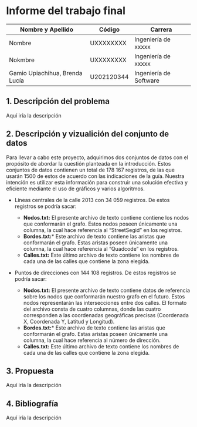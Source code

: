 # Informe del trabajo final

| Nombre y Apellido      | Código | Carrera |
| ---------------------- | ------ | ------- |
| Nombre    | UXXXXXXXX | Ingeniería de xxxxx|
| Nokmbre   | UXXXXXXXX | Ingeniería de xxxxx|
| Gamio Upiachihua, Brenda Lucía | U202120344 | Ingeniería de Software |

## 1. Descripción del problema
Aquí iría la descripción

## 2. Descripción y vizualición del conjunto de datos
Para llevar a cabo este proyecto, adquirimos dos conjuntos de datos con el propósito de abordar la cuestión planteada en la introducción. Estos conjuntos de datos contienen un total de 178 167 registros, de las que usarán 1500 de estos de acuerdo con las indicaciones de la guía. Nuestra intención es utilizar esta información para construir una solución efectiva y eficiente mediante el uso de gráficos y varios algoritmos.
* Líneas centrales de la calle 2013 con 34 059 registros. De estos registros se podría sacar:
  
  - **Nodos.txt:**
  El presente archivo de texto contiene contiene los nodos que conformarán el grafo. Estos nodos poseen únicamente una columna, la cual hace referencia al “StreetSegid” en los registros.
  - **Bordes.txt:***
  Este archivo de texto contiene las aristas que conformarán el grafo. Estas aristas poseen únicamente una columna, la cual hace referencia al “Quadcode” en los registros.
  - **Calles.txt:**
  Este último archivo de texto contiene los nombres de cada una de las calles que contiene la zona elegida.

* Puntos de direcciones con 144 108 registros. De estos registros se podría sacar:
  
    - **Nodos.txt:**
  El presente archivo de texto contiene datos de referencia sobre los nodos que conformarán nuestro grafo en el futuro. Estos nodos representarán las intersecciones entre dos calles. El formato del archivo consta de cuatro columnas, donde las cuatro corresponden a las coordenadas geográficas precisas (Coordenada X, Coordenada Y, Latitud y Longitud).
  - **Bordes.txt:***
  Este archivo de texto contiene las aristas que conformarán el grafo. Estas aristas poseen únicamente una columna, la cual hace referencia al número de dirección. 
  - **Calles.txt:**
  Este último archivo de texto contiene los nombres de cada una de las calles que contiene la zona elegida.


## 3. Propuesta
Aquí iría la descripción

## 4. Bibliografía
Aquí iría la descripción
